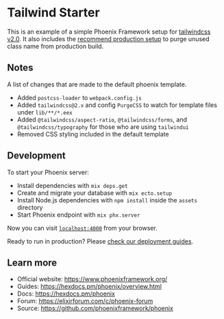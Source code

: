 # Tailwind Starter

This is an example of a simple Phoenix Framework setup for [tailwindcss v2.0](https://tailwindcss.com/). It also includes the [recommend production setup](https://tailwindcss.com/docs/optimizing-for-production) to purge unused class name from production build.

## Notes

A list of changes that are made to the default phoenix template.

- Added `postcss-loader` to `webpack.config.js`
- Added `tailwindcss@2.x` and config `PurgeCSS` to watch for template files under `lib/**/*.eex`
- Added `@tailwindcss/aspect-ratio`, `@tailwindcss/forms`, and `@tailwindcss/typography` for those who are using `tailwindui`
- Removed CSS styling included in the default template

## Development

To start your Phoenix server:

  * Install dependencies with `mix deps.get`
  * Create and migrate your database with `mix ecto.setup`
  * Install Node.js dependencies with `npm install` inside the `assets` directory
  * Start Phoenix endpoint with `mix phx.server`

Now you can visit [`localhost:4000`](http://localhost:4000) from your browser.

Ready to run in production? Please [check our deployment guides](https://hexdocs.pm/phoenix/deployment.html).

## Learn more

  * Official website: https://www.phoenixframework.org/
  * Guides: https://hexdocs.pm/phoenix/overview.html
  * Docs: https://hexdocs.pm/phoenix
  * Forum: https://elixirforum.com/c/phoenix-forum
  * Source: https://github.com/phoenixframework/phoenix
